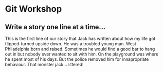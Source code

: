 # Git Workshop
## Write a story one line at a time...
This is the first line of our story that Jack has written
about how my life got flipped-turned upside down.
He was a troubled young man.
West Philadelphia born and raised.
Sometimes he would find a good bar to hang out in
but nobody ever wanted to sit with him.
On the playground was where he spent most of his days.
But the police removed him for innapropriate behaviour.
That monster jack... littered!